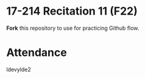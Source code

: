 # 17-214 Recitation 11 (F22)
**Fork** this repository to use for practicing Github flow.

# Attendance
ldevylde2